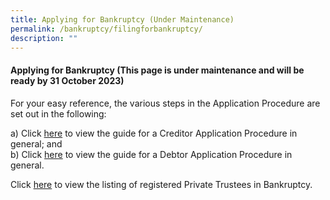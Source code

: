 ```yaml
---
title: Applying for Bankruptcy (Under Maintenance)
permalink: /bankruptcy/filingforbankruptcy/
description: ""
---
```

#### **Applying for Bankruptcy (This page is under maintenance and will be ready by 31 October 2023)**


For your easy reference, the various steps in the Application Procedure are set out in the following:

a)    Click [here](/files/(27oct23)generalguideforcreditorapplication.pdf) to view the guide for a Creditor Application Procedure in general; and<br>
b)    Click [here](/files/(27oct23)generalguidefordebtorapplication.pdf) to view the guide for a Debtor Application Procedure in general.

Click [here](/files/(27oct23)listofprivatetrusteesinbankruptcy(nov2023).pdf)  to view the listing of registered Private Trustees in Bankruptcy.<br>